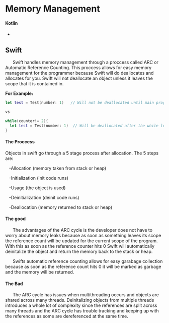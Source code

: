 # Memory Management

#### **Kotlin**
  - 
  
## **Swift**

&nbsp;&nbsp;&nbsp;&nbsp;&nbsp;&nbsp;Swift handles memory management through a proccess called ARC or Automatic Reference Counting.  This proccess allows for easy memory management for the programmer because Swift will do deallocates and allocates for you.  Swift will not deallocate an object unless it leaves the scope that it is contained in.

**For Example:**
```swift
let test = Test(number: 1)   // Will not be deallocated until main program is over

vs

while(counter!= 2){
  let test = Test(number: 1)  // Will be deallocated after the while loop is over
}
```
#### **The Proccess**
Objects in swift go through a 5 stage process after allocation.  The 5 steps are:

&nbsp;&nbsp; -Allocation (memory taken from stack or heap)

&nbsp;&nbsp; -Initialization (init code runs)

&nbsp;&nbsp; -Usage (the object is used)

&nbsp;&nbsp; -Deinitialization (deinit code runs)

&nbsp;&nbsp; -Deallocation (memory returned to stack or heap)

#### **The good**

&nbsp;&nbsp;&nbsp;&nbsp;&nbsp;&nbsp;The advantages of the ARC cycle is the developer does not have to worry about memory leaks because as soon as something leaves its scope the reference count will be updated for the current scope of the program.  With this as soon as the reference counter hits 0 Swift will automatically deinitalize the object and return the memory back to the stack or heap.

&nbsp;&nbsp;&nbsp;&nbsp;&nbsp;&nbsp;Swifts automatic reference counting allows for easy garabage collection because as soon as the reference count hits 0 it will be marked as garbage and the memory will be returned.

#### **The Bad**

&nbsp;&nbsp;&nbsp;&nbsp;&nbsp;&nbsp;The ARC cycle has issues when multithreading occurs and objects are shared across many threads. Deinitalizing objects from multiple threads introduces a whole lot of complexity since the references are split across many threads and the ARC cycle has trouble tracking and keeping up with the references as some are dereferenced at the same time.
